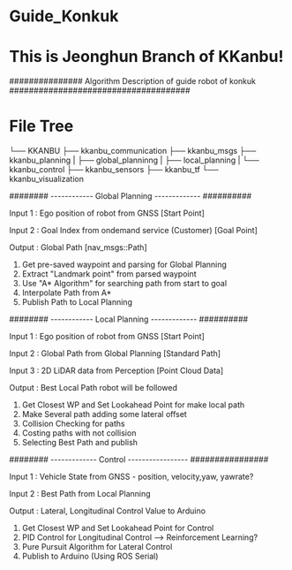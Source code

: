 # Guide_Konkuk
# This is Jeonghun Branch of KKanbu!

############### Algorithm Description of guide robot of konkuk #####################################

# File Tree

└── KKANBU
		├── kkanbu_communication
		├── kkanbu_msgs
		├── kkanbu_planning
		 |		├── global_planninng
		 |		├── local_planning
		 |		└── kkanbu_control
		├── kkanbu_sensors
		├── kkanbu_tf
		└── kkanbu_visualization


######## ------------ Global Planning ------------- ##########

Input 1 : Ego position of robot from GNSS               [Start Point]

Input 2 : Goal Index from ondemand service (Customer)   [Goal Point]

Output : Global Path                                    [nav_msgs::Path]

1. Get pre-saved waypoint and parsing for Global Planning 
2. Extract "Landmark point" from parsed waypoint 
3. Use "A* Algorithm" for searching path from start to goal
4. Interpolate Path from A*
5. Publish Path to Local Planning

######## ------------ Local Planning ------------- ##########

Input 1 : Ego position of robot from GNSS               [Start Point]

Input 2 : Global Path from Global Planning              [Standard Path]

Input 3 : 2D LiDAR data from Perception                 [Point Cloud Data]

Output : Best Local Path robot will be followed 

1. Get Closest WP and Set Lookahead Point for make local path
2. Make Several path adding some lateral offset
3. Collision Checking for paths
4. Costing paths with not collision
5. Selecting Best Path and publish

######## ------------- Control ----------------- ################

Input 1 : Vehicle State from GNSS - position, velocity,yaw, yawrate?

Input 2 : Best Path from Local Planning

Output : Lateral, Longitudinal Control Value to Arduino

1. Get Closest WP and Set Lookahead Point for Control
2. PID Control for Longitudinal Control --> Reinforcement Learning?
3. Pure Pursuit Algorithm for Lateral Control 
4. Publish to Arduino (Using ROS Serial)
